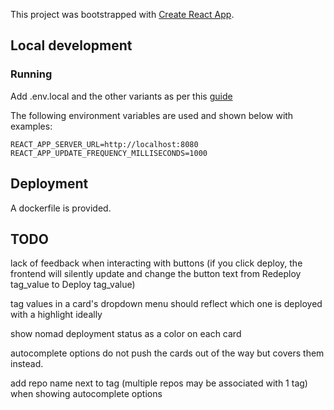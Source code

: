 This project was bootstrapped with [Create React App](https://github.com/facebook/create-react-app).

## Local development

### Running 

Add .env.local and the other variants as per this [guide](https://facebook.github.io/create-react-app/docs/adding-custom-environment-variables)

The following environment variables are used and shown below with examples:
```
REACT_APP_SERVER_URL=http://localhost:8080
REACT_APP_UPDATE_FREQUENCY_MILLISECONDS=1000
```

## Deployment

A dockerfile is provided.

## TODO

lack of feedback when interacting with buttons (if you click deploy, the frontend will silently update and change the button text from Redeploy tag_value to Deploy tag_value)

tag values in a card's dropdown menu should reflect which one is deployed with a highlight ideally

show nomad deployment status as a color on each card

autocomplete options do not push the cards out of the way but covers them instead.

add repo name next to tag (multiple repos may be associated with 1 tag) when showing autocomplete options
